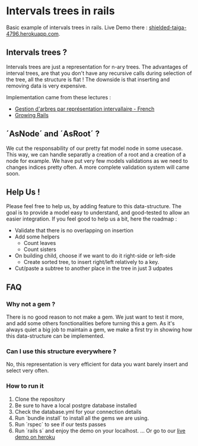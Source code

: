 # Intervals trees in rails

Basic example of intervals trees in rails.
Live Demo there : [shielded-taiga-4796.herokuapp.com](https://shielded-taiga-4796.herokuapp.com).

## Intervals trees ?
Intervals trees are just a representation for n-ary trees. The advantages
of interval trees, are that you don't have any recursive calls during selection of the tree, all the structure is flat !
The downside is that inserting and removing data is very expensive.

Implementation came from these lectures :

- [Gestion d'arbres par représentation intervallaire - French](http://sqlpro.developpez.com/cours/arborescence/)
- [Growing Rails](https://leanpub.com/growing-rails)

## ´AsNode´ and ´AsRoot´ ?
We cut the responsability of our pretty fat model node in some usecase.
This way, we can handle separatly a creation of a root and a creation of a
node for example.
We have put very few models validations as we need to changes indices pretty often. A more complete validation system will came soon.

## Help Us !
Please feel free to help us, by adding feature to this data-structure.
The goal is to provide a model easy to understand, and good-tested to allow an easier integration. If you feel good to help us a bit, here the roadmap :

- Validate that there is no overlapping on insertion
- Add some helpers
    - Count leaves
    - Count sisters
- On building child, choose if we want to do it right-side or left-side
    - Create sorted tree, to insert right/left relatively to a key.
- Cut/paste a subtree to another place in the tree in just 3 udpates

## FAQ
### Why not a gem ?
There is no good reason to not make a gem. We just want to test it more,
and add some others fonctionalities before turning this a gem.
As it's always quiet a big job to maintain a gem, we make a first try in showing how this data-structure can be implemented.

### Can I use this structure everywhere ?
No, this representation is very efficient for data you want barely insert and select very often.

### How to run it
1. Clone the repository
2. Be sure to have a local postgre database installed
3. Check the database.yml for your connection details
4. Run ´bundle install´ to install all the gems we are using.
5. Run ´rspec´ to see if our tests passes
6. Run ´rails s´ and enjoy the demo on your localhost.
... Or go to our [live demo on heroku](https://shielded-taiga-4796.herokuapp.com/)

